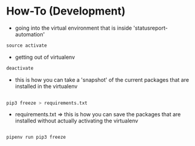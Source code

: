 # How-To (Development)

+ going into the virtual environment that is inside 'statusreport-automation'

```python
source activate  
```
+ getting out of virtualenv

```python
deactivate 
```

+ this is how you can take a 'snapshot' of the current packages that are installed in the virtualenv 

```python
   
pip3 freeze > requirements.txt

```

+ requirements.txt => this is how you can save the packages that are installed without actually
      activating the virtualenv

```python

pipenv run pip3 freeze

```
